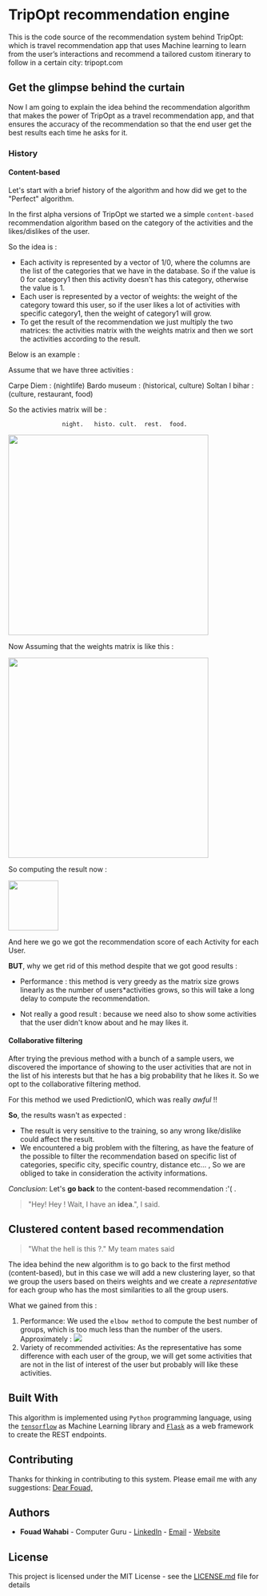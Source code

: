 # TripOpt recommendation engine

This is the code source of the recommendation system behind TripOpt: which is travel recommendation app that uses Machine learning to learn from the user’s interactions and recommend a tailored custom itinerary to follow in a certain city: tripopt.com

## Get the glimpse behind the curtain

Now I am going to explain the idea behind the recommendation algorithm that makes the power of TripOpt as a travel recommendation app, and that ensures the accuracy of the recommendation so that the end user get the best results each time he asks for it.

### History

#### Content-based

Let's start with a brief history of the algorithm and how did we get to the "Perfect" algorithm.

In the first alpha versions of TripOpt we started we a simple `content-based` recommendation algorithm based on the category of the activities and the likes/dislikes of the user.

So the idea is :

 - Each activity is represented by a vector of 1/0, where the columns are the list of the categories that we have in the database. So if the value is 0 for category1 then this activity doesn't has this category, otherwise the value is 1.
 - Each user is represented by a vector of weights: the weight of the category toward this user, so if the user likes a lot of activities with specific category1, then the weight of category1 will grow.
 - To get the result of the recommendation we just multiply the two matrices: the activities matrix with the weights matrix and then we sort the activities according to the result.

Below is an example :

Assume that we have three activities :

Carpe Diem : (nightlife)
Bardo museum : (historical, culture)
Soltan l bihar : (culture, restaurant, food)

So the activies matrix will be :

                   night.   histo. cult.  rest.  food.
<img src="http://api.gmath.guru/cgi-bin/gmath?%5Cdpi%7B480%7DA%20%3D%20%5Cbegin%7Bbmatrix%7D%0A%20%20%20%20%7B1%7D%20%26%20%7B0%7D%20%26%20%7B0%7D%20%26%20%7B0%7D%20%26%20%7B0%7D%20%5C%5C%0A%20%20%20%20%7B0%7D%20%26%20%7B1%7D%20%26%20%7B1%7D%20%26%20%7B0%7D%20%26%20%7B0%7D%20%5C%5C%0A%20%20%20%20%7B0%7D%20%26%20%7B0%7D%20%26%20%7B1%7D%20%26%20%7B1%7D%20%26%20%7B1%7D%20%5C%5C%0A%5Cend%7Bbmatrix%7D" style="width: 400px;"/>

Now Assuming that the weights matrix is like this :

<img src="http://api.gmath.guru/cgi-bin/gmath?%5Cdpi%7B480%7D%7BW%7D%20%3D%20%5Cbegin%7Bbmatrix%7D%0A%20%20%20%20%7B1%7D%20%26%20%7B1%20%2B%2010%5E-2%7D%20%26%20%7B1%20%2B%2010%5E-2%7D%20%26%20%7B1%7D%20%26%20%7B1%7D%20%5C%5C%0A%20%20%20%20%7B1%7D%20%26%20%7B1%7D%20%26%20%7B1%7D%20%26%20%7B1%7D%20%26%20%7B1%7D%20%5C%5C%0A%5Cend%7Bbmatrix%7D" style="width: 400px;"/>

So computing the result now :

<img src="http://api.gmath.guru/cgi-bin/gmath?%5Cdpi%7B480%7D%7BR%7D%20%3D%20%5Cbegin%7Bbmatrix%7D%0A%20%20%20%20%7B1%7D%20%26%20%7B1%7D%20%5C%5C%0A%20%20%20%20%7B1.002%7D%20%26%20%7B1%7D%5C%5C%0A%20%20%20%20%7B1.0006%7D%20%26%20%7B1%7D%5C%5C%0A%5Cend%7Bbmatrix%7D" style="width: 100px;"/>

And here we go we got the recommendation score of each Activity for each User.

**BUT**, why we get rid of this method despite that we got good results :

  - Performance : this method is very greedy as the matrix size grows linearly as the number of users*activities grows, so this will take a long delay to compute the recommendation.

  - Not really a good result : because we need also to show some activities that the user didn't know about and he may likes it.


#### Collaborative filtering

After trying the previous method with a bunch of a sample users, we discovered the importance of showing to the user activities that are not in the list of his interests but that he has a big probability that he likes it. So we opt to the collaborative filtering method.

For this method we used PredictionIO, which was really *awful* !!

**So**, the results wasn't as expected :

 - The result is very sensitive to the training, so any wrong like/dislike could affect the result.
 - We encountered a big problem with the filtering, as have the feature of the possible to filter the recommendation based on specific list of categories, specific city, specific country, distance etc... , So we are obliged to take in consideration the activity informations.

*Conclusion*: Let's **go back** to the content-based recommendation :'( .

> "Hey! Hey ! Wait, I have an **idea**.", I said.

## Clustered content based recommendation

> "What the hell is this ?." My team mates said

The idea behind the new algorithm is to go back to the first method (content-based), but in this case we will add a new clustering layer, so that we group the users based on theirs weights and we create a *representative*  for each group who has the most similarities to all the group users.

What we gained from this :

 1. Performance: We used the `elbow method` to compute the best number of groups, which is too much less than the number of the users. Approximately :  ![](https://qph.ec.quoracdn.net/main-qimg-6a0c11e1bce3a5460b762a4c5ca1ff69)
 2. Variety of recommended activities: As the representative has some difference with each user of the group, we will get some activities that are not in the list of interest of the user but probably will like these activities.

## Built With

This algorithm is implemented using `Python` programming language, using the [`tensorflow`](https://www.tensorflow.org/) as Machine Learning library and [`Flask`](flask.pocoo.org/) as a web framework to create the REST endpoints.

## Contributing

Thanks for thinking in contributing to this system. Please email me with any suggestions: [Dear Fouad,](mailto:fouad.wahabi@gmail.com)


## Authors

* **Fouad Wahabi** - Computer Guru  - [LinkedIn](https://www.linkedin.com/in/wfouad) - [Email](mailto:fouad.wahabi@gmail.com) - [Website](wfouad.com)


## License

This project is licensed under the MIT License - see the [LICENSE.md](LICENSE.md) file for details

